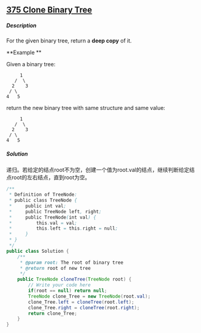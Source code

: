 ## [375 Clone Binary Tree](http://www.lintcode.com/en/problem/clone-binary-tree/)

##### Description

For the given binary tree, return a **deep copy** of it.

**Example **

Given a binary tree:

```
     1
   /  \
  2    3
 / \
4   5
```

return the new binary tree with same structure and same value:

```
     1
   /  \
  2    3
 / \
4   5
```

##### Solution

递归。若给定的结点root不为空，创建一个值为root.val的结点，继续判断给定结点root的左右结点，直到root为空。

```java
/**
 * Definition of TreeNode:
 * public class TreeNode {
 *     public int val;
 *     public TreeNode left, right;
 *     public TreeNode(int val) {
 *         this.val = val;
 *         this.left = this.right = null;
 *     }
 * }
 */
public class Solution {
    /**
     * @param root: The root of binary tree
     * @return root of new tree
     */
    public TreeNode cloneTree(TreeNode root) {
        // Write your code here
        if(root == null) return null;
        TreeNode clone_Tree = new TreeNode(root.val);
        clone_Tree.left = cloneTree(root.left);
        clone_Tree.right = cloneTree(root.right);
        return clone_Tree;
    }
}
```

